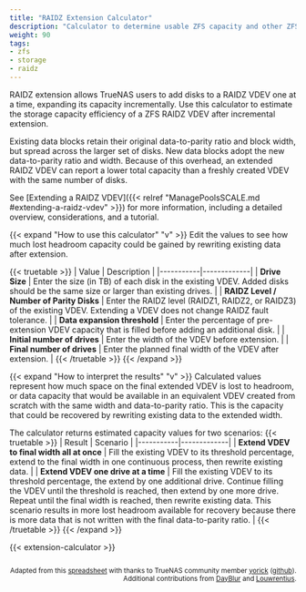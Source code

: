 ```yaml
---
title: "RAIDZ Extension Calculator"
description: "Calculator to determine usable ZFS capacity and other ZFS pool metrics, and to compare storage pool layouts."
weight: 90
tags:
- zfs
- storage
- raidz
---
```


RAIDZ extension allows TrueNAS users to add disks to a RAIDZ VDEV one at a time, expanding its capacity incrementally.
Use this calculator to estimate the storage capacity efficiency of a ZFS RAIDZ VDEV after incremental extension.

Existing data blocks retain their original data-to-parity ratio and block width, but spread across the larger set of disks.
New data blocks adopt the new data-to-parity ratio and width.
Because of this overhead, an extended RAIDZ VDEV can report a lower total capacity than a freshly created VDEV with the same number of disks.

See [Extending a RAIDZ VDEV]({{< relref "ManagePoolsSCALE.md #extending-a-raidz-vdev" >}}) for more information, including a detailed overview, considerations, and a tutorial.

{{< expand "How to use this calculator" "v" >}}
Edit the values to see how much lost headroom capacity could be gained by rewriting existing data after extension.

{{< truetable >}}
| Value | Description |
|-----------|-------------|
| **Drive Size** | Enter the size (in TB) of each disk in the existing VDEV. Added disks should be the same size or larger than existing drives. |
| **RAIDZ Level / Number of Parity Disks** | Enter the RAIDZ level (RAIDZ1, RAIDZ2, or RAIDZ3) of the existing VDEV. Extending a VDEV does not change RAIDZ fault tolerance. |
| **Data expansion threshold** | Enter the percentage of pre-extension VDEV capacity that is filled before adding an additional disk. |
| **Initial number of drives** | Enter the width of the VDEV before extension. |
| **Final number of drives** | Enter the planned final width of the VDEV after extension. |
{{< /truetable >}}
{{< /expand >}}

{{< expand "How to interpret the results" "v" >}}
Calculated values represent how much space on the final extended VDEV is lost to headroom, or data capacity that would be available in an equivalent VDEV created from scratch with the same width and data-to-parity ratio.
This is the capacity that could be recovered by rewriting existing data to the extended width.

The calculator returns estimated capacity values for two scenarios:
{{< truetable >}}
| Result | Scenario |
|-----------|-------------|
| **Extend VDEV to final width all at once** | Fill the existing VDEV to its threshold percentage, extend to the final width in one continuous process, then rewrite existing data. |
| **Extend VDEV one drive at a time** | Fill the existing VDEV to its threshold percentage, the extend by one additional drive. Continue filling the VDEV until the threshold is reached, then extend by one more drive. Repeat until the final width is reached, then rewrite existing data. This scenario results in more lost headroom available for recovery because there is more data that is not written with the final data-to-parity ratio. |
{{< /truetable >}}
{{< /expand >}}

{{< extension-calculator >}}

<div style="text-align: right; font-size: smaller; padding-top: 1em;">
    Adapted from this <a href="https://docs.google.com/spreadsheets/d/1qiDPfLN-K88FMHMxcgtkxswY5Wtu7h9tBAOgJfnO7VE/edit?gid=1026363877#gid=1026363877">spreadsheet</a> with thanks to TrueNAS community member <a href="https://forums.truenas.com/u/yorick/summary">yorick</a> (<a href="https://github.com/yorickdowne">github</a>). <br> Additional contributions from <a href="https://www.truenas.com/community/threads/raidz-expansion-its-happening-someday.58575/page-11#post-649581">DayBlur</a> and <a href="https://github.com/louwrentius">Louwrentius</a>.
</div>
